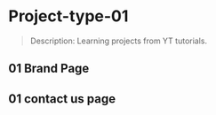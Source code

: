 # Project-type-01

> Description: Learning projects from YT tutorials.

## 01 Brand Page
## 01 contact us page